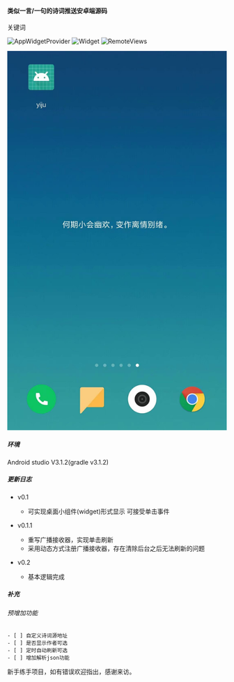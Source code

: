 #### 类似一言/一句的诗词推送安卓端源码

关键词

![AppWidgetProvider](https://img.shields.io/badge/-AppWidgetProvider-green.svg)    ![Widget](https://img.shields.io/badge/-Widget-green.svg)      ![RemoteViews](https://img.shields.io/badge/-RemoteViews-green.svg)

![示例图](https://github.com/muzhiyun/PHP_MySQL/blob/master/Android_source_code/demo.jpg)

##### 环境 

Android studio V3.1.2(gradle v3.1.2)


##### 更新日志
* v0.1
    * 可实现桌面小组件(widget)形式显示 可接受单击事件
	
* v0.1.1
    * 重写广播接收器，实现单击刷新
	* 采用动态方式注册广播接收器，存在清除后台之后无法刷新的问题

* v0.2
    *  基本逻辑完成

##### 补充

###### 预增加功能

	- [ ] 自定义诗词源地址
	- [ ] 是否显示作者可选
	- [ ] 定时自动刷新可选
	- [ ] 增加解析json功能

新手练手项目，如有错误欢迎指出，感谢来访。


